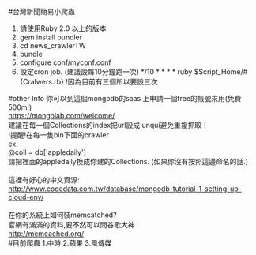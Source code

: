 #台灣新聞簡易小爬蟲
1. 請使用Ruby 2.0 以上的版本
2. gem install bundler
3. cd news_crawlerTW
4. bundle
5. configure conf/myconf.conf
6. 設定cron job. (建議設每10分鐘跑一次)
*/10 * * * * ruby $Script_Home/#{Cralwers.rb}
!因為目前有三個所以要設三次

#other Info
你可以到這個mongodb的saas 上申請一個free的帳號來用(免費500m!)<br>
https://mongolab.com/welcome/<br>
建議在每一個Collections的index把url設成 unqui避免重複抓取！<br>
!提醒!在每一隻bin下面的crawler<br>
ex.<br>
@coll = db['appledaily']<br>
請把裡面的appledaily換成你建的Collections. (如果你沒有按照這邊命名的話.)<br>
<br>
這裡有好心的中文資源:<br>
http://www.codedata.com.tw/database/mongodb-tutorial-1-setting-up-cloud-env/<br>
<br>
在你的系統上如何裝memcatched?<br>
官網有滿滿的資料,要不然可以問谷歌大神<br>
http://memcached.org/<br>
#目前爬蟲
1.中時
2.蘋果
3.風傳媒

